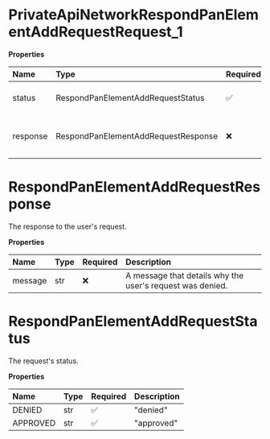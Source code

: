 # PrivateApiNetworkRespondPanElementAddRequestRequest_1

**Properties**

| Name     | Type                                | Required | Description                         |
| :------- | :---------------------------------- | :------- | :---------------------------------- |
| status   | RespondPanElementAddRequestStatus   | ✅       | The request's status.               |
| response | RespondPanElementAddRequestResponse | ❌       | The response to the user's request. |

# RespondPanElementAddRequestResponse

The response to the user's request.

**Properties**

| Name    | Type | Required | Description                                               |
| :------ | :--- | :------- | :-------------------------------------------------------- |
| message | str  | ❌       | A message that details why the user's request was denied. |

# RespondPanElementAddRequestStatus

The request's status.

**Properties**

| Name     | Type | Required | Description |
| :------- | :--- | :------- | :---------- |
| DENIED   | str  | ✅       | "denied"    |
| APPROVED | str  | ✅       | "approved"  |

<!-- This file was generated by liblab | https://liblab.com/ -->
